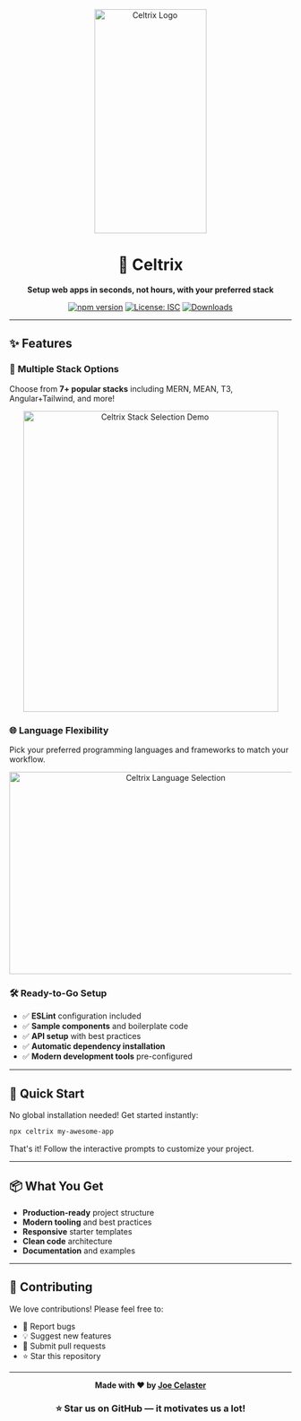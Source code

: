 <div align="center">
  <img width="200" height="400" alt="Celtrix Logo" src="https://github.com/user-attachments/assets/4eeccf63-ff8f-4849-a579-e2f912204a78" />
  
  # 🚀 Celtrix
  
  **Setup web apps in seconds, not hours, with your preferred stack**
  
  [![npm version](https://img.shields.io/npm/v/celtrix.svg)](https://www.npmjs.com/package/celtrix)
  [![License: ISC](https://img.shields.io/badge/License-ISC-blue.svg)](https://opensource.org/licenses/ISC)
  [![Downloads](https://img.shields.io/npm/dm/celtrix.svg)](https://www.npmjs.com/package/celtrix)
  
</div>

---

## ✨ Features

### 🎯 **Multiple Stack Options**
Choose from **7+ popular stacks** including MERN, MEAN, T3, Angular+Tailwind, and more!

<div align="center">
  <img width="455" height="537" alt="Celtrix Stack Selection Demo" src="https://github.com/user-attachments/assets/7b6a30be-1e34-443e-a906-8c167230c238" />
</div>

### 🌐 **Language Flexibility**
Pick your preferred programming languages and frameworks to match your workflow.

<div align="center">
  <img width="578" height="361" alt="Celtrix Language Selection" src="https://github.com/user-attachments/assets/3f8c775a-b747-4eb1-a22d-c1f236276934" />
</div>

### 🛠️ **Ready-to-Go Setup**
- ✅ **ESLint** configuration included
- ✅ **Sample components** and boilerplate code
- ✅ **API setup** with best practices
- ✅ **Automatic dependency installation**
- ✅ **Modern development tools** pre-configured

---

## 🚀 Quick Start

No global installation needed! Get started instantly:

```bash
npx celtrix my-awesome-app
```

That's it! Follow the interactive prompts to customize your project.

---

## 📦 What You Get

- **Production-ready** project structure
- **Modern tooling** and best practices
- **Responsive** starter templates
- **Clean code** architecture
- **Documentation** and examples

---

## 🤝 Contributing

We love contributions! Please feel free to:

- 🐛 Report bugs
- 💡 Suggest new features
- 🔧 Submit pull requests
- ⭐ Star this repository

---

<div align="center">
  
  **Made with ❤️ by [Joe Celaster](https://github.com/joecelaster)**
  
  ### ⭐ Star us on GitHub — it motivates us a lot!
  
</div>